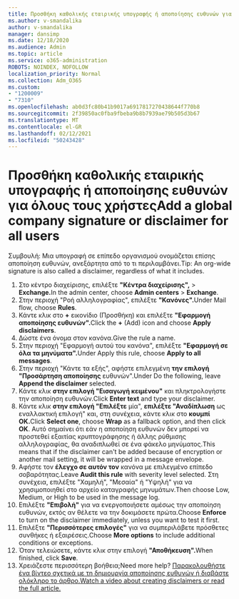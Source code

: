```yaml
---
title: Προσθήκη καθολικής εταιρικής υπογραφής ή αποποίησης ευθυνών για όλους τους χρήστες
ms.author: v-smandalika
author: v-smandalika
manager: dansimp
ms.date: 12/18/2020
ms.audience: Admin
ms.topic: article
ms.service: o365-administration
ROBOTS: NOINDEX, NOFOLLOW
localization_priority: Normal
ms.collection: Adm_O365
ms.custom:
- "1200009"
- "7310"
ms.openlocfilehash: ab0d3fc80b41b9017a6917817270438644f770b8
ms.sourcegitcommit: 2f39850ac0fba9fbeba9b8b7939ae79b505d3b67
ms.translationtype: MT
ms.contentlocale: el-GR
ms.lasthandoff: 02/12/2021
ms.locfileid: "50243428"
---
```

# <a name="add-a-global-company-signature-or-disclaimer-for-all-users"></a><span data-ttu-id="ea88c-102">Προσθήκη καθολικής εταιρικής υπογραφής ή αποποίησης ευθυνών για όλους τους χρήστες</span><span class="sxs-lookup"><span data-stu-id="ea88c-102">Add a global company signature or disclaimer for all users</span></span>

<span data-ttu-id="ea88c-103">Συμβουλή: Μια υπογραφή σε επίπεδο οργανισμού ονομάζεται επίσης αποποίηση ευθυνών, ανεξάρτητα από το τι περιλαμβάνει.</span><span class="sxs-lookup"><span data-stu-id="ea88c-103">Tip: An org-wide signature is also called a disclaimer, regardless of what it includes.</span></span>

1. <span data-ttu-id="ea88c-104">Στο κέντρο διαχείρισης, επιλέξτε **"Κέντρα διαχείρισης",**  >  **Exchange.**</span><span class="sxs-lookup"><span data-stu-id="ea88c-104">In the admin center, choose **Admin centers** > **Exchange**.</span></span>
2. <span data-ttu-id="ea88c-105">Στην περιοχή "Ροή αλληλογραφίας", επιλέξτε **"Κανόνες".**</span><span class="sxs-lookup"><span data-stu-id="ea88c-105">Under Mail flow, choose **Rules**.</span></span>
3. <span data-ttu-id="ea88c-106">Κάντε κλικ στο **+** εικονίδιο (Προσθήκη) και επιλέξτε **"Εφαρμογή αποποίησης ευθυνών".**</span><span class="sxs-lookup"><span data-stu-id="ea88c-106">Click the **+** (Add) icon and choose **Apply disclaimers**.</span></span>
4. <span data-ttu-id="ea88c-107">Δώστε ένα όνομα στον κανόνα.</span><span class="sxs-lookup"><span data-stu-id="ea88c-107">Give the rule a name.</span></span>
5. <span data-ttu-id="ea88c-108">Στην περιοχή "Εφαρμογή αυτού του κανόνα", επιλέξτε **"Εφαρμογή σε όλα τα μηνύματα".**</span><span class="sxs-lookup"><span data-stu-id="ea88c-108">Under Apply this rule, choose **Apply to all messages**.</span></span>
6. <span data-ttu-id="ea88c-109">Στην περιοχή "Κάντε τα εξής", αφήστε επιλεγμένη **την επιλογή "Προσάρτηση αποποίησης** ευθυνών".</span><span class="sxs-lookup"><span data-stu-id="ea88c-109">Under Do the following, leave **Append the disclaimer** selected.</span></span>
7. <span data-ttu-id="ea88c-110">Κάντε κλικ **στην επιλογή "Εισαγωγή κειμένου"** και πληκτρολογήστε την αποποίηση ευθυνών.</span><span class="sxs-lookup"><span data-stu-id="ea88c-110">Click **Enter text** and type your disclaimer.</span></span>
8. <span data-ttu-id="ea88c-111">Κάντε κλικ **στην επιλογή "Επιλέξτε** μία", **επιλέξτε "Αναδίπλωση** ως εναλλακτική επιλογή" και, στη συνέχεια, κάντε κλικ στο **κουμπί OK.**</span><span class="sxs-lookup"><span data-stu-id="ea88c-111">Click **Select one**, choose **Wrap** as a fallback option, and then click **OK**.</span></span> <span data-ttu-id="ea88c-112">Αυτό σημαίνει ότι εάν η αποποίηση ευθυνών δεν μπορεί να προστεθεί εξαιτίας κρυπτογράφησης ή άλλης ρύθμισης αλληλογραφίας, θα αναδιπλωθεί σε ένα φάκελο μηνύματος.</span><span class="sxs-lookup"><span data-stu-id="ea88c-112">This means that if the disclaimer can't be added because of encryption or another mail setting, it will be wrapped in a message envelope.</span></span>
9. <span data-ttu-id="ea88c-113">Αφήστε τον **έλεγχο σε αυτόν τον** κανόνα με επιλεγμένο επίπεδο σοβαρότητας.</span><span class="sxs-lookup"><span data-stu-id="ea88c-113">Leave **Audit this rule** with severity level selected.</span></span> <span data-ttu-id="ea88c-114">Στη συνέχεια, επιλέξτε "Χαμηλή", "Μεσαία" ή "Υψηλή" για να χρησιμοποιηθεί στο αρχείο καταγραφής μηνυμάτων.</span><span class="sxs-lookup"><span data-stu-id="ea88c-114">Then choose Low, Medium, or High to be used in the message log.</span></span>
10. <span data-ttu-id="ea88c-115">Επιλέξτε **"Επιβολή"** για να ενεργοποιήσετε αμέσως την αποποίηση ευθυνών, εκτός αν θέλετε να την δοκιμάσετε πρώτα.</span><span class="sxs-lookup"><span data-stu-id="ea88c-115">Choose **Enforce** to turn on the disclaimer immediately, unless you want to test it first.</span></span>
11. <span data-ttu-id="ea88c-116">Επιλέξτε **"Περισσότερες επιλογές"** για να συμπεριλάβετε πρόσθετες συνθήκες ή εξαιρέσεις.</span><span class="sxs-lookup"><span data-stu-id="ea88c-116">Choose **More options** to include additional conditions or exceptions.</span></span>
12. <span data-ttu-id="ea88c-117">Όταν τελειώσετε, κάντε κλικ στην επιλογή **"Αποθήκευση".**</span><span class="sxs-lookup"><span data-stu-id="ea88c-117">When finished, click **Save**.</span></span>
13. <span data-ttu-id="ea88c-118">Χρειάζεστε περισσότερη βοήθεια;</span><span class="sxs-lookup"><span data-stu-id="ea88c-118">Need more help?</span></span> [<span data-ttu-id="ea88c-119">Παρακολουθήστε ένα βίντεο σχετικά με τη δημιουργία αποποίησης ευθυνών ή διαβάστε ολόκληρο το άρθρο.</span><span class="sxs-lookup"><span data-stu-id="ea88c-119">Watch a video about creating disclaimers or read the full article.</span></span>](https://support.office.com/article/2d75860f-c527-4352-a7f6-73eba54c0c72?wt.mc_id=Chat_GlobalSignature)